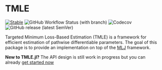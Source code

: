 # TMLE

[![Stable](https://img.shields.io/badge/docs-stable-blue.svg)](https://targene.github.io/TMLE.jl/stable/)
![GitHub Workflow Status (with branch)](https://img.shields.io/github/actions/workflow/status/TARGENE/TMLE.jl/CI.yml?branch=main)
![Codecov](https://img.shields.io/codecov/c/github/TARGENE/TMLE.jl/main)
![GitHub release (latest SemVer)](https://img.shields.io/github/v/release/TARGENE/TMLE.jl)

Targeted Minimum Loss-Based Estimation (TMLE) is a framework for efficient estimation of pathwise differentiable parameters. The goal of this package is to provide an implementation on top of the [MLJ](https://alan-turing-institute.github.io/MLJ.jl/dev/) framework.


**New to TMLE.jl?** The API design is still work in progress but you can already [get started now](https://targene.github.io/TMLE.jl/stable/)
